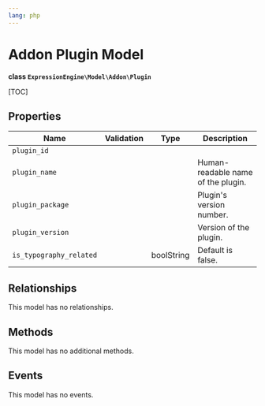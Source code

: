 ```yaml
---
lang: php
---
```


<!--
    This source file is part of the open source project
    ExpressionEngine User Guide (https://github.com/ExpressionEngine/ExpressionEngine-User-Guide)

    @link      https://expressionengine.com/
    @copyright Copyright (c) 2003-2022, Packet Tide, LLC (https://packettide.com)
    @license   https://expressionengine.com/license Licensed under Apache License, Version 2.0
-->

# Addon Plugin Model

**class `ExpressionEngine\Model\Addon\Plugin`**

[TOC]

## Properties

| Name                    | Validation  | Type       | Description |
| ----------------------- |------------ | ---------- | ----------- |
| `plugin_id`             |             |            | |
| `plugin_name`           |             |            | Human-readable name of the plugin. |
| `plugin_package`        |             |            | Plugin's version number. |
| `plugin_version`        |             |            | Version of the plugin. |
| `is_typography_related` |             | boolString | Default is false. |

## Relationships

This model has no relationships.

## Methods

This model has no additional methods.

## Events

This model has no events.
